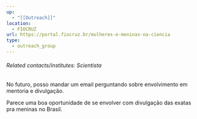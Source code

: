 ```yaml
---
up:
  - "[[Outreach]]"
location:
  - FIOCRUZ
url: https://portal.fiocruz.br/mulheres-e-meninas-na-ciencia
type:
  - outreach_group
---
```

###### Related contacts/institutes: Scientista

No futuro, posso mandar um email perguntando sobre envolvimento em mentoria e divulgação.

Parece uma boa oportunidade de se envolver com divulgação das exatas pra meninas no Brasil.
